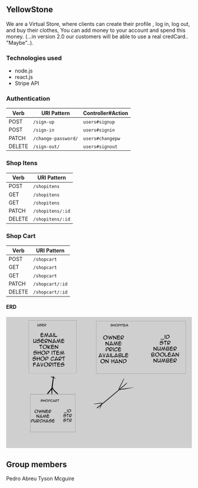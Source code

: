 ## YellowStone
  We are a Virtual Store, where clients can create their profile , log in, log out, and buy their clothes, You can add money to your account and spend this money.
   (...in version 2.0  our customers will be able to use a real credCard.. "Maybe"..).

### Technologies used

- node.js
- react.js
- Stripe API

### Authentication

| Verb   | URI Pattern            | Controller#Action |
|--------|------------------------|-------------------|
| POST   | `/sign-up`             | `users#signup`    |
| POST   | `/sign-in`             | `users#signin`    |
| PATCH  | `/change-password/` | `users#changepw`  |
| DELETE | `/sign-out/`        | `users#signout`   |


### Shop Itens
| Verb   | URI Pattern            | 
|--------|------------------------|
| POST   | `/shopitens`            |
| GET   | `/shopitens`             |
| GET   | `/shopitens`             |
| PATCH  | `/shopitens/:id`    |
| DELETE | `/shopitens/:id`           |

### Shop Cart
| Verb   | URI Pattern            | 
|--------|------------------------|
| POST   | `/shopcart`            |
| GET   | `/shopcart`             |
| GET   | `/shopcart`             |
| PATCH  | `/shopcart/:id`    |
| DELETE | `/shopcart/:id`           |


#### ERD

![](./planning/ERD/ERD.jpg)


## Group members

Pedro Abreu
Tyson Mcguire